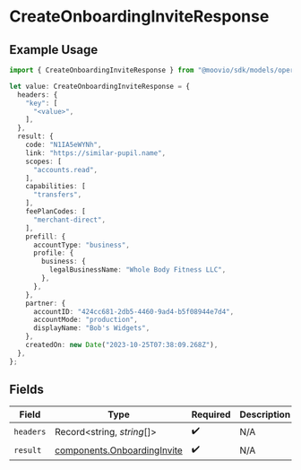# CreateOnboardingInviteResponse

## Example Usage

```typescript
import { CreateOnboardingInviteResponse } from "@moovio/sdk/models/operations";

let value: CreateOnboardingInviteResponse = {
  headers: {
    "key": [
      "<value>",
    ],
  },
  result: {
    code: "N1IA5eWYNh",
    link: "https://similar-pupil.name",
    scopes: [
      "accounts.read",
    ],
    capabilities: [
      "transfers",
    ],
    feePlanCodes: [
      "merchant-direct",
    ],
    prefill: {
      accountType: "business",
      profile: {
        business: {
          legalBusinessName: "Whole Body Fitness LLC",
        },
      },
    },
    partner: {
      accountID: "424cc681-2db5-4460-9ad4-b5f08944e7d4",
      accountMode: "production",
      displayName: "Bob's Widgets",
    },
    createdOn: new Date("2023-10-25T07:38:09.268Z"),
  },
};
```

## Fields

| Field                                                                      | Type                                                                       | Required                                                                   | Description                                                                |
| -------------------------------------------------------------------------- | -------------------------------------------------------------------------- | -------------------------------------------------------------------------- | -------------------------------------------------------------------------- |
| `headers`                                                                  | Record<string, *string*[]>                                                 | :heavy_check_mark:                                                         | N/A                                                                        |
| `result`                                                                   | [components.OnboardingInvite](../../models/components/onboardinginvite.md) | :heavy_check_mark:                                                         | N/A                                                                        |
